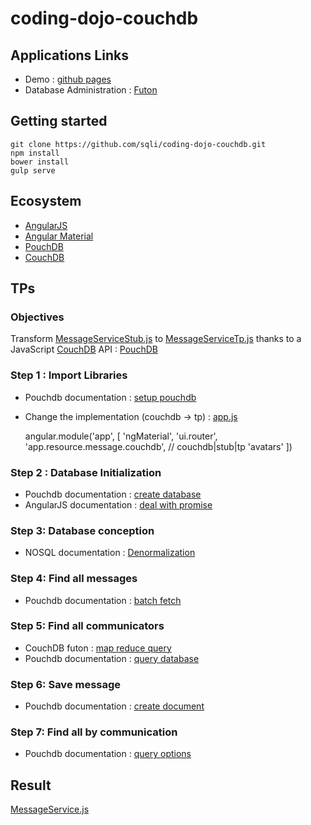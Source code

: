 # coding-dojo-couchdb

## Applications Links
- Demo : [github pages](http://sqli.github.io/coding-dojo-couchdb)
- Database Administration : [Futon](http://coding-dojo-couchdb.iriscouch.com/_utils/)

## Getting started
    git clone https://github.com/sqli/coding-dojo-couchdb.git
    npm install
    bower install
    gulp serve

## Ecosystem
- [AngularJS](https://angularjs.org/)
- [Angular Material](https://material.angularjs.org/)
- [PouchDB](http://pouchdb.com/)
- [CouchDB](http://couchdb.apache.org/)

## TPs
### Objectives
Transform [MessageServiceStub.js](https://github.com/sqli/coding-dojo-couchdb/tree/master/app/src/resource/MessageServiceStub.js)
to [MessageServiceTp.js](https://github.com/sqli/coding-dojo-couchdb/tree/master/app/src/resource/MessageServiceTp.js)
thanks to a JavaScript [CouchDB](http://couchdb.apache.org/) API : [PouchDB](http://pouchdb.com/)

### Step 1 : Import Libraries
- Pouchdb documentation : [setup pouchdb](http://pouchdb.com/guides/setup-pouchdb.html)
- Change the implementation (couchdb -> tp) : [app.js](https://github.com/sqli/coding-dojo-couchdb/tree/master/app/src/app.js)

    angular.module('app', [
        'ngMaterial',
        'ui.router',
        'app.resource.message.couchdb', // couchdb|stub|tp
        'avatars'
    ])

### Step 2 : Database Initialization
- Pouchdb documentation : [create database](http://pouchdb.com/api.html#create_database)
- AngularJS documentation : [deal with promise](https://docs.angularjs.org/api/ng/service/$q)

### Step 3: Database conception
- NOSQL documentation : [Denormalization](https://highlyscalable.wordpress.com/2012/03/01/nosql-data-modeling-techniques/)

### Step 4: Find all messages
- Pouchdb documentation : [batch fetch](http://pouchdb.com/api.html#batch_fetch)

### Step 5: Find all communicators
- CouchDB futon : [map reduce query](http://coding-dojo-couchdb.iriscouch.com/_utils/database.html?message/_temp_view)
- Pouchdb documentation : [query database](http://pouchdb.com/api.html#query_database)

### Step 6: Save message
- Pouchdb documentation : [create document](http://pouchdb.com/api.html#create_document)

### Step 7: Find all by communication
- Pouchdb documentation : [query options](http://pouchdb.com/api.html#query_database)

## Result
[MessageService.js](https://github.com/sqli/coding-dojo-couchdb/tree/master/app/src/resource/MessageService.js)